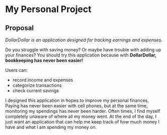 # My Personal Project

## Proposal  

*DollarDollar is an application designed for tracking earnings and expenses.*

Do you struggle with saving money? Or maybe have trouble with adding up your finances? You should try this application
because with **DollarDollar, bookkeeping has never been easier!**

Users can: 
- record income and expenses
- categorize transactions 
- check current savings

I designed this application in hopes to improve my personal finances.
Paying has never been easier with cell phones, but at the same time, monitoring my spendings has never been harder.
Often times, I find myself completely unaware of where all my money went. At the end of the day, 
I just want an application that can help me keep track of how much money I have and what I am spending my money on. 

